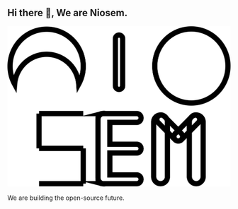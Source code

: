 ## Hi there 👋, We are Niosem.

<p align="center">
  <img src="org-logoNiosem.png" alt="Niosem logo" width="512" height="363"/>
</p>

We are building the open-source future.
